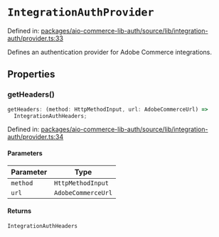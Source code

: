 # `IntegrationAuthProvider`

Defined in: [packages/aio-commerce-lib-auth/source/lib/integration-auth/provider.ts:33](https://github.com/adobe/aio-commerce-sdk/blob/5809dd20a9a3622ccefb4f7ffee3f04a460f0d98/packages/aio-commerce-lib-auth/source/lib/integration-auth/provider.ts#L33)

Defines an authentication provider for Adobe Commerce integrations.

## Properties

### getHeaders()

```ts
getHeaders: (method: HttpMethodInput, url: AdobeCommerceUrl) =>
  IntegrationAuthHeaders;
```

Defined in: [packages/aio-commerce-lib-auth/source/lib/integration-auth/provider.ts:34](https://github.com/adobe/aio-commerce-sdk/blob/5809dd20a9a3622ccefb4f7ffee3f04a460f0d98/packages/aio-commerce-lib-auth/source/lib/integration-auth/provider.ts#L34)

#### Parameters

| Parameter | Type               |
| --------- | ------------------ |
| `method`  | `HttpMethodInput`  |
| `url`     | `AdobeCommerceUrl` |

#### Returns

`IntegrationAuthHeaders`
